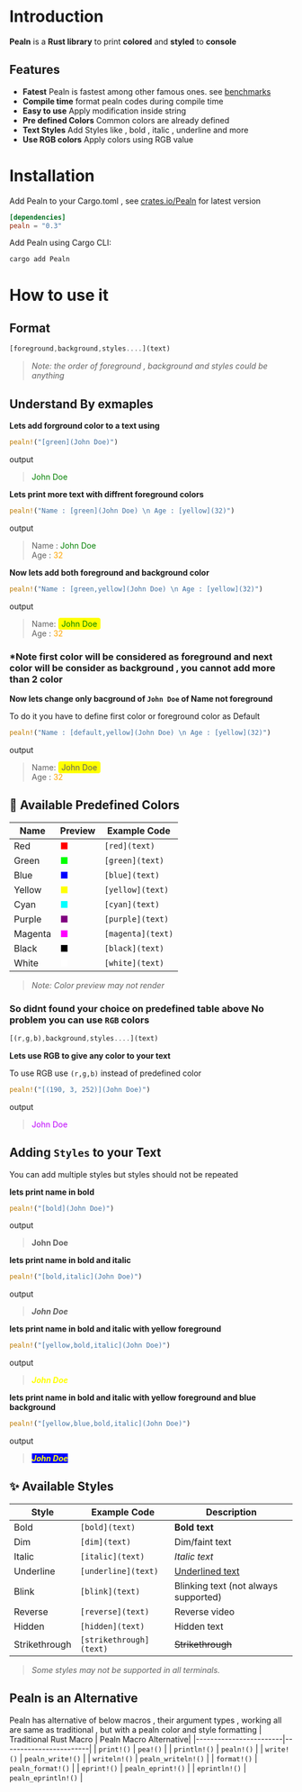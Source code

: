 # Introduction
**Pealn** is a **Rust library** to print **colored** and **styled** to **console**
## Features
- **Fatest** Pealn is fastest among other famous ones. see [benchmarks](.././benches/README.md)
- **Compile time** format pealn codes during compile time 
- **Easy to use** Apply modification inside string
- **Pre defined Colors** Common colors  are already defined
- **Text Styles** Add Styles like , bold , italic , underline and more
- **Use RGB colors** Apply colors using RGB value

# Installation
Add Pealn to your Cargo.toml , see [crates.io/Pealn](https://crates.io/crates/pealn) for latest version

```toml
[dependencies]
pealn = "0.3"
```

Add Pealn using Cargo CLI:
```
cargo add Pealn
```

# How to use it
## Format

```rust
[foreground,background,styles....](text) 
```
> *Note: the order of foreground , background and styles could be anything*

## Understand By exmaples
**Lets add forground color to a text using** 
```rust
pealn!("[green](John Doe)") 
```
output
> <span style="color:green">John Doe</span>

**Lets  print more text with diffrent foreground colors**
```rust
pealn!("Name : [green](John Doe) \n Age : [yellow](32)") 
```
output
> Name : <span style="color:green">John Doe</span>  
Age : <span style="color:orange">32</span>

**Now lets add  both foreground and background color**
```rust
pealn!("Name : [green,yellow](John Doe) \n Age : [yellow](32)") 
```
output
>Name: <span style="background-color: yellow; color: green; padding: 2px 6px; border-radius: 4px;">John Doe</span>  
Age : <span style="color:orange">32</span>

### *Note first color will be considered as foreground and next color will be consider as background , you cannot add more than 2 color 

**Now lets change only bacground of `John Doe` of Name not foreground**

To do it you have to define first color or  foreground color as Default
```rust
pealn!("Name : [default,yellow](John Doe) \n Age : [yellow](32)") 
```
output
>Name: <span style="background-color: yellow; padding: 2px 6px; border-radius: 4px;">John Doe</span>  
Age : <span style="color:orange">32</span>

## 🎨 Available Predefined Colors

| Name      | Preview                          | Example Code         |
|-----------|----------------------------------|----------------------|
| Red       | <span style="color:#ff0000;">■</span> | `[red](text)`        |
| Green     | <span style="color:#00ff00;">■</span> | `[green](text)`      |
| Blue      | <span style="color:#0000ff;">■</span> | `[blue](text)`       |
| Yellow    | <span style="color:#ffff00;">■</span> | `[yellow](text)`     |
| Cyan      | <span style="color:#00ffff;">■</span> | `[cyan](text)`       |
| Purple    | <span style="color:#800080;">■</span> | `[purple](text)`     |
| Magenta   | <span style="color:#ff00ff;">■</span> | `[magenta](text)`    |
| Black     | <span style="color:#000000;">■</span> | `[black](text)`      |
| White     | <span style="color:#ffffff;">■</span> | `[white](text)`      |

> *Note: Color preview may not render*

### So didnt found your choice on predefined table above No problem you can use `RGB` colors
```rust
[(r,g,b),background,styles....](text) 
```

**Lets use RGB to give any color to your text**

To use RGB use `(r,g,b)` instead of predefined color

```rust
pealn!("[(190, 3, 252)](John Doe)") 
```
output
> <span style="color: rgb(190, 3, 252);">John Doe</span>

## Adding `Styles` to your Text
You can add multiple styles but styles should not be repeated

**lets print name in bold**

```rust
pealn!("[bold](John Doe)") 
```
output
> <span style="font-weight: bold;">John Doe</span>

**lets print name in bold and italic**

```rust
pealn!("[bold,italic](John Doe)") 
```
output
> <span style="font-weight: bold; font-style: italic;">John Doe</span>

**lets print name in bold and italic with yellow foreground**

```rust
pealn!("[yellow,bold,italic](John Doe)") 
```
output
> <span style="font-weight: bold; font-style: italic; color: yellow;">John Doe</span>

**lets print name in bold and italic with yellow foreground and blue background**

```rust
pealn!("[yellow,blue,bold,italic](John Doe)") 
```
output
> <span style="font-weight: bold; font-style: italic; color: yellow; background-color: blue;">John Doe</span>

## ✨ Available Styles

| Style          | Example Code         | Description                  |
|----------------|---------------------|------------------------------|
| Bold           | `[bold](text)`      | **Bold text**                |
| Dim            | `[dim](text)`       | Dim/faint text               |
| Italic         | `[italic](text)`    | *Italic text*                |
| Underline      | `[underline](text)` | <u>Underlined text</u>       |
| Blink          | `[blink](text)`     | Blinking text (not always supported) |
| Reverse        | `[reverse](text)`   | Reverse video                |
| Hidden         | `[hidden](text)`    | Hidden text                  |
| Strikethrough  | `[strikethrough](text)` | ~~Strikethrough~~           |

> *Some styles may not be supported in all terminals.*

## Pealn is an Alternative
Pealn has alternative of below macros , their argument types , working all are same  as traditional , but with a pealn  color and style formatting
| Traditional Rust Macro | Pealn Macro Alternative|
|------------------------|------------------------|
| `print!()`             | `pea!()`               |
| `println!()`           | `pealn!()`             |
| `write!()`             | `pealn_write!()`       |
| `writeln!()`           | `pealn_writeln!()`     |
| `format!()`            | `pealn_format!()`      |
| `eprint!()`            | `pealn_eprint!()`      |
| `eprintln!()`          | `pealn_eprintln!()`    |
